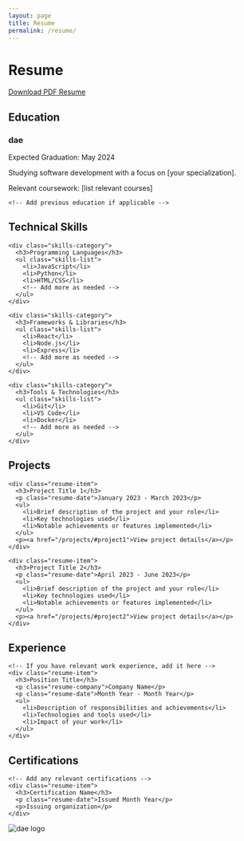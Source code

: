 ```yaml
---
layout: page
title: Resume
permalink: /resume/
---
```


<div class="resume-container">
  <h1>Resume</h1>
  
  <div class="resume-download">
    <a href="/assets/files/jordan-fields-resume.pdf" target="_blank" class="btn btn-primary"><i class="fas fa-download"></i> Download PDF Resume</a>
  </div>
  
  <div class="resume-section">
    <h2>Education</h2>
    <div class="resume-item">
      <h3>dae</h3>
      <p class="resume-date">Expected Graduation: May 2024</p>
      <p>Studying software development with a focus on [your specialization].</p>
      <p>Relevant coursework: [list relevant courses]</p>
    </div>
    
    <!-- Add previous education if applicable -->
  </div>
  
  <div class="resume-section">
    <h2>Technical Skills</h2>
    
    <div class="skills-category">
      <h3>Programming Languages</h3>
      <ul class="skills-list">
        <li>JavaScript</li>
        <li>Python</li>
        <li>HTML/CSS</li>
        <!-- Add more as needed -->
      </ul>
    </div>
    
    <div class="skills-category">
      <h3>Frameworks & Libraries</h3>
      <ul class="skills-list">
        <li>React</li>
        <li>Node.js</li>
        <li>Express</li>
        <!-- Add more as needed -->
      </ul>
    </div>
    
    <div class="skills-category">
      <h3>Tools & Technologies</h3>
      <ul class="skills-list">
        <li>Git</li>
        <li>VS Code</li>
        <li>Docker</li>
        <!-- Add more as needed -->
      </ul>
    </div>
  </div>
  
  <div class="resume-section">
    <h2>Projects</h2>
    
    <div class="resume-item">
      <h3>Project Title 1</h3>
      <p class="resume-date">January 2023 - March 2023</p>
      <ul>
        <li>Brief description of the project and your role</li>
        <li>Key technologies used</li>
        <li>Notable achievements or features implemented</li>
      </ul>
      <p><a href="/projects/#project1">View project details</a></p>
    </div>
    
    <div class="resume-item">
      <h3>Project Title 2</h3>
      <p class="resume-date">April 2023 - June 2023</p>
      <ul>
        <li>Brief description of the project and your role</li>
        <li>Key technologies used</li>
        <li>Notable achievements or features implemented</li>
      </ul>
      <p><a href="/projects/#project2">View project details</a></p>
    </div>
  </div>
  
  <div class="resume-section">
    <h2>Experience</h2>
    
    <!-- If you have relevant work experience, add it here -->
    <div class="resume-item">
      <h3>Position Title</h3>
      <p class="resume-company">Company Name</p>
      <p class="resume-date">Month Year - Month Year</p>
      <ul>
        <li>Description of responsibilities and achievements</li>
        <li>Technologies and tools used</li>
        <li>Impact of your work</li>
      </ul>
    </div>
  </div>
  
  <div class="resume-section">
    <h2>Certifications</h2>
    
    <!-- Add any relevant certifications -->
    <div class="resume-item">
      <h3>Certification Name</h3>
      <p class="resume-date">Issued Month Year</p>
      <p>Issuing organization</p>
    </div>
  </div>
</div>

<div class="dae-branding">
  <img src="/assets/img/dae-web.avif" alt="dae logo" class="dae-logo">
</div>